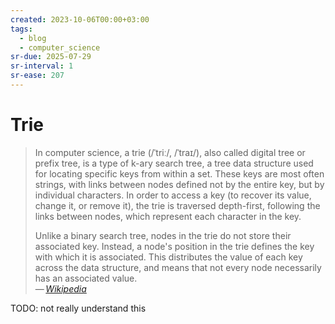 ```yaml
---
created: 2023-10-06T00:00+03:00
tags:
  - blog
  - computer_science
sr-due: 2025-07-29
sr-interval: 1
sr-ease: 207
---
```


# Trie

> In computer science, a trie (/ˈtriː/, /ˈtraɪ/), also called digital tree or
> prefix tree, is a type of k-ary search tree, a tree data structure used for
> locating specific keys from within a set. These keys are most often strings,
> with links between nodes defined not by the entire key, but by individual
> characters. In order to access a key (to recover its value, change it, or
> remove it), the trie is traversed depth-first, following the links between
> nodes, which represent each character in the key.
>
> Unlike a binary search tree, nodes in the trie do not store their associated
> key. Instead, a node's position in the trie defines the key with which it is
> associated. This distributes the value of each key across the data structure,
> and means that not every node necessarily has an associated value.\
> — <cite>[Wikipedia](https://en.wikipedia.org/wiki/Trie)</cite>

TODO: not really understand this
